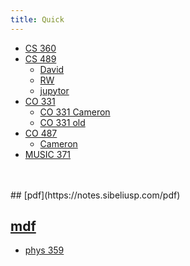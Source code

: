 ```yaml
---
title: Quick
---
```




- [CS 360](https://notes.sibeliusp.com/mdf/1211/cs360/)
- [CS 489](https://notes.sibeliusp.com/pdf/1211/cs479.pdf)
    - [David](https://github.com/RootofalleviI/2021W-temp/tree/master/CS-489)
    - [RW](https://www.richardwu.ca/notes/cs489-notes.pdf)
    - [jupytor](https://uwaterloo.syzygy.ca/)
- [CO 331](https://notes.sibeliusp.com/pdf/1211/co331.pdf)
    - [CO 331 Cameron](https://hextical.github.io/university-notes/year-2/semester-2/CO%20331/co331.pdf)
    - [CO 331 old](https://notes.sibeliusp.com/pdf/1201/co331.pdf)
- [CO 487](https://notes.sibeliusp.com/pdf/1211/co487.pdf)
    - [Cameron](https://hextical.github.io/university-notes/year-3/semester-2/CO%20487/co487.pdf)
- [MUSIC 371](https://notes.sibeliusp.com/mdf/1211/music371/)



<br>
<br>
## [pdf](https://notes.sibeliusp.com/pdf)

## [mdf](https://notes.sibeliusp.com/mdf)

- [phys 359](https://github.com/jensen-lawrence/UWLectureNotes/tree/master/PHYS-359)
